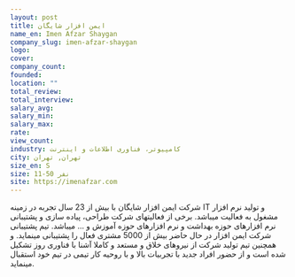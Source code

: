 ```yaml
---
layout: post
title: ایمن افزار شایگان
name_en: Imen Afzar Shaygan
company_slug: imen-afzar-shaygan
logo: 
cover: 
company_count:
founded:
location: ""
total_review: 
total_interview: 
salary_avg: 
salary_min: 
salary_max: 
rate: 
view_count: 
industry: کامپیوتر، فناوری اطلاعات و اینترنت
city: تهران, تهران
size_en: S
size: 11-50 نفر
site: https://imenafzar.com
---
```


شرکت ایمن افزار شایگان با بیش از 23 سال تجربه در زمینه IT و تولید نرم افزار مشغول به فعالیت میباشد.
برخی از فعالیتهای شرکت طراحی، پیاده سازی و پشتیبانی نرم افزارهای حوزه بهداشت و نرم افزارهای حوزه آموزش و ... میباشد.
تیم پشتیبانی شرکت ایمن افزار در حال حاضر بیش از 5000 مشتری فعال را پشتیبانی مینماید.
و همچنین تیم تولید شرکت از نیروهای خلاق و مستعد و کاملا آشنا با فناوری روز تشکیل شده است و از حضور افراد جدید با تجربیات بالا و با روحیه کار تیمی در تیم خود استقبال مینماید.
